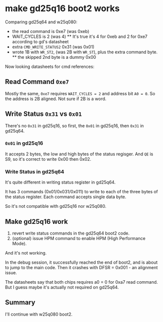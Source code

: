 # make gd25q16 boot2 works

Comparing gd25q64 and w25q080:

* the read command is 0xe7 (was 0xeb)
* WAIT_CYCLES is 2 (was 4)
** It's true it's 4 for 0xeb and 2 for 0xe7 according to gd's datasheet
* extra `CMD_WRITE_STATUS2` 0x31 (was 0x01)
* wrote 1B with `WR_ST2`, (was 2B with `WR_ST`), plus the extra command byte.
** the skipped 2nd byte is a dummy 0x00

Now looking datasheets for cmd references:

## Read Command `0xe7`

Mostly the same, `0xe7` requires `WAIT_CYCLES = 2` and address bit `A0 = 0`. So the address is 2B aligned. Not sure if 2B is a word.

## Write Status `0x31` vs `0x01`

There's no `0x31` in gd25q16, so first, the `0x01` in gd25q16, then `0x31` in gd25q64.

### `0x01` in gd25q16

It accepts 2 bytes, the low and high bytes of the status regisger. And `QE` is S9, so it's correct to write 0x00 then 0x02.

### Write Status in gd25q64

It's quite different in writing status register in gd25q64.

It has 3 commands (0x01/0x031/0x011) to write to each of the three bytes of the status register. Each command accepts single data byte.

So it's not compatible with gd25q16 nor w25q080.

## Make gd25q16 work

1. revert write status commands in the gd25q64 boot2 code.
2. (optional) issue HPM command to enable HPM (High Performance Mode).

And it's not working.

In the debug session, it successfully reached the end of boot2, and is about to jump to the main code. Then it crashes with DFSR = 0x001 - an alignment issue.

The datasheets say that both chips requires a0 = 0 for 0xa7 read command. But I guess maybe it's actually not required on gd25q64.

## Summary

I'll continue with w25q080 boot2.
